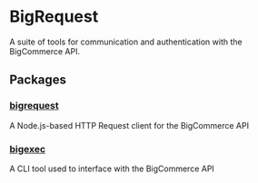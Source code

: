 # BigRequest

A suite of tools for communication and authentication with the BigCommerce API.

## Packages

### [bigrequest](https://github.com/matthewvolk/bigrequest/tree/main/packages/bigrequest)

A Node.js-based HTTP Request client for the BigCommerce API

### [bigexec](https://github.com/matthewvolk/bigrequest/tree/main/packages/bigexec)

A CLI tool used to interface with the BigCommerce API
